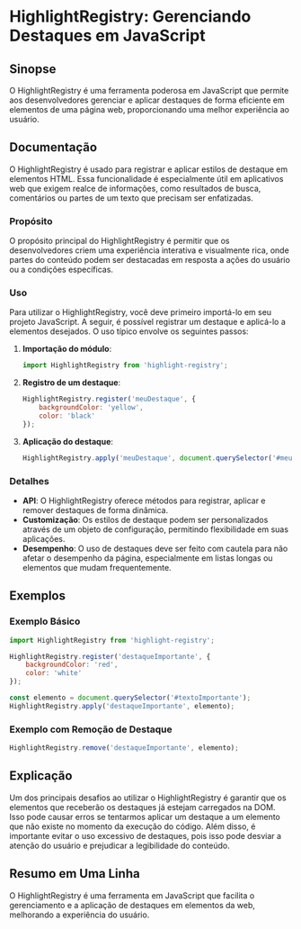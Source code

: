 <!--
Meta Description: # HighlightRegistry: Gerenciando Destaques em JavaScript ## Sinopse O HighlightRegistry é uma ferramenta poderosa em JavaScript que permite aos desenv...
Meta Keywords: highlightregistry, javascript, que, destaques, destaque
-->

# HighlightRegistry: Gerenciando Destaques em JavaScript

## Sinopse
O HighlightRegistry é uma ferramenta poderosa em JavaScript que permite aos desenvolvedores gerenciar e aplicar destaques de forma eficiente em elementos de uma página web, proporcionando uma melhor experiência ao usuário.

## Documentação
O HighlightRegistry é usado para registrar e aplicar estilos de destaque em elementos HTML. Essa funcionalidade é especialmente útil em aplicativos web que exigem realce de informações, como resultados de busca, comentários ou partes de um texto que precisam ser enfatizadas.

### Propósito
O propósito principal do HighlightRegistry é permitir que os desenvolvedores criem uma experiência interativa e visualmente rica, onde partes do conteúdo podem ser destacadas em resposta a ações do usuário ou a condições específicas.

### Uso
Para utilizar o HighlightRegistry, você deve primeiro importá-lo em seu projeto JavaScript. A seguir, é possível registrar um destaque e aplicá-lo a elementos desejados. O uso típico envolve os seguintes passos:

1. **Importação do módulo**:
   ```javascript
   import HighlightRegistry from 'highlight-registry';
   ```

2. **Registro de um destaque**:
   ```javascript
   HighlightRegistry.register('meuDestaque', {
       backgroundColor: 'yellow',
       color: 'black'
   });
   ```

3. **Aplicação do destaque**:
   ```javascript
   HighlightRegistry.apply('meuDestaque', document.querySelector('#meuElemento'));
   ```

### Detalhes
- **API**: O HighlightRegistry oferece métodos para registrar, aplicar e remover destaques de forma dinâmica.
- **Customização**: Os estilos de destaque podem ser personalizados através de um objeto de configuração, permitindo flexibilidade em suas aplicações.
- **Desempenho**: O uso de destaques deve ser feito com cautela para não afetar o desempenho da página, especialmente em listas longas ou elementos que mudam frequentemente.

## Exemplos
### Exemplo Básico
```javascript
import HighlightRegistry from 'highlight-registry';

HighlightRegistry.register('destaqueImportante', {
    backgroundColor: 'red',
    color: 'white'
});

const elemento = document.querySelector('#textoImportante');
HighlightRegistry.apply('destaqueImportante', elemento);
```

### Exemplo com Remoção de Destaque
```javascript
HighlightRegistry.remove('destaqueImportante', elemento);
```

## Explicação
Um dos principais desafios ao utilizar o HighlightRegistry é garantir que os elementos que receberão os destaques já estejam carregados na DOM. Isso pode causar erros se tentarmos aplicar um destaque a um elemento que não existe no momento da execução do código. Além disso, é importante evitar o uso excessivo de destaques, pois isso pode desviar a atenção do usuário e prejudicar a legibilidade do conteúdo.

## Resumo em Uma Linha
O HighlightRegistry é uma ferramenta em JavaScript que facilita o gerenciamento e a aplicação de destaques em elementos da web, melhorando a experiência do usuário.